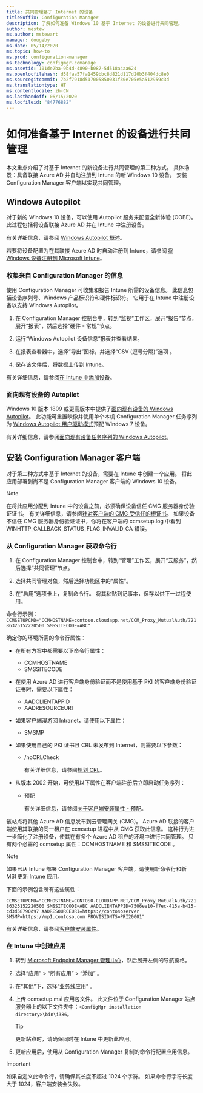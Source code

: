 ```yaml
---
title: 共同管理基于 Internet 的设备
titleSuffix: Configuration Manager
description: 了解如何准备 Windows 10 基于 Internet 的设备进行共同管理。
author: mestew
ms.author: mstewart
manager: dougeby
ms.date: 05/14/2020
ms.topic: how-to
ms.prod: configuration-manager
ms.technology: configmgr-comanage
ms.assetid: 101de2ba-9b4d-4890-b087-5d518a4aa624
ms.openlocfilehash: d58faa57fa1459bbc8d821d117d20b3f404dc8e0
ms.sourcegitcommit: 7b2f7918d517005850031f30e705e5a512959c3d
ms.translationtype: HT
ms.contentlocale: zh-CN
ms.lasthandoff: 06/15/2020
ms.locfileid: "84776882"
---
```

# <a name="how-to-prepare-internet-based-devices-for-co-management"></a>如何准备基于 Internet 的设备进行共同管理

本文重点介绍了对基于 Internet 的新设备进行共同管理的第二种方式。 具体场景：具备联接 Azure AD 并自动注册到 Intune 的新 Windows 10 设备。 安装 Configuration Manager 客户端以实现共同管理。  

## <a name="windows-autopilot"></a>Windows Autopilot

对于新的 Windows 10 设备，可以使用 Autopilot 服务来配置全新体验 (OOBE)。 此过程包括将设备联接 Azure AD 并在 Intune 中注册设备。  

有关详细信息，请参阅 [Windows Autopilot 概述](https://docs.microsoft.com/windows/deployment/windows-autopilot/windows-autopilot)。

若要将设备配置为在其联接 Azure AD 时自动注册到 Intune，请参阅 [将 Windows 设备注册到 Microsoft Intune](https://docs.microsoft.com/intune/windows-enroll)。  

### <a name="gather-information-from-configuration-manager"></a>收集来自 Configuration Manager 的信息

使用 Configuration Manager 可收集和报告 Intune 所需的设备信息。 此信息包括设备序列号、Windows 产品标识符和硬件标识符。 它用于在 Intune 中注册设备以支持 Windows Autopilot。

1. 在 Configuration Manager 控制台中，转到“监视”工作区，展开“报告”节点，展开“报表”，然后选择“硬件 - 常规”节点。  

2. 运行“Windows Autopilot 设备信息”报表并查看结果。  

3. 在报表查看器中，选择“导出”图标，并选择“CSV (逗号分隔)”选项 。  

4. 保存该文件后，将数据上传到 Intune。  

有关详细信息，请参阅[在 Intune 中添加设备](https://docs.microsoft.com/intune/enrollment-autopilot#add-devices)。

### <a name="autopilot-for-existing-devices"></a>面向现有设备的 Autopilot
<!--1358333-->

Windows 10 版本 1809 或更高版本中提供了[面向现有设备的 Windows Autopilot](https://techcommunity.microsoft.com/t5/Windows-IT-Pro-Blog/New-Windows-Autopilot-capabilities-and-expanded-partner-support/ba-p/260430)。 此功能可重置映像并使用单个本机 Configuration Manager 任务序列为 [Windows Autopilot 用户驱动模式](https://docs.microsoft.com/windows/deployment/windows-autopilot/user-driven)预配 Windows 7 设备。

有关详细信息，请参阅[面向现有设备任务序列的 Windows Autopilot](../osd/deploy-use/windows-autopilot-for-existing-devices.md)。

## <a name="install-the-configuration-manager-client"></a>安装 Configuration Manager 客户端

对于第二种方式中基于 Internet 的设备，需要在 Intune 中创建一个应用。 将此应用部署到尚不是 Configuration Manager 客户端的 Windows 10 设备。

> [!NOTE]
> 在将此应用分配到 Intune 中的设备之前，必须确保设备信任 CMG 服务器身份验证证书。 有关详细信息，请参阅[针对客户端的 CMG 受信任的根证书](../core/clients/manage/cmg/certificates-for-cloud-management-gateway.md#bkmk_cmgroot)。 如果设备不信任 CMG 服务器身份验证证书，你将在客户端的 ccmsetup.log 中看到 WINHTTP_CALLBACK_STATUS_FLAG_INVALID_CA 错误。

### <a name="get-the-command-line-from-configuration-manager"></a>从 Configuration Manager 获取命令行

1. 在 Configuration Manager 控制台中，转到“管理”工作区，展开“云服务”，然后选择“共同管理”节点。  

2. 选择共同管理对象，然后选择功能区中的“属性”。  

3. 在“启用”选项卡上，复制命令行。 将其粘贴到记事本，保存以供下一过程使用。  

命令行示例：`CCMSETUPCMD="CCMHOSTNAME=contoso.cloudapp.net/CCM_Proxy_MutualAuth/72186325152220500 SMSSITECODE=ABC"`

<!--1358215-->
确定你的环境所需的命令行属性：  

- 在所有方案中都需要以下命令行属性：  
  - CCMHOSTNAME  
  - SMSSITECODE  

- 在使用 Azure AD 进行客户端身份验证而不是使用基于 PKI 的客户端身份验证证书时，需要以下属性：  
  - AADCLIENTAPPID  
  - AADRESOURCEURI  

- 如果客户端漫游回 Intranet，请使用以下属性：
  - SMSMP  

- 如果使用自己的 PKI 证书且 CRL 未发布到 Internet，则需要以下参数：  
  - /noCRLCheck  

    有关详细信息，请参阅[规划 CRL](../core/plan-design/security/plan-for-security.md#BKMK_PlanningForCRLs)。

- 从版本 2002 开始，可使用以下属性在客户端注册后立即启动任务序列：
  - 预配

    有关详细信息，请参阅[关于客户端安装属性 - 预配](../core/clients/deploy/about-client-installation-properties.md#provisionts)。

该站点将其他 Azure AD 信息发布到云管理网关 (CMG)。 Azure AD 联接的客户端使用其联接的同一租户在 ccmsetup 进程中从 CMG 获取此信息。 这种行为进一步简化了注册设备，使其在有多个 Azure AD 租户的环境中进行共同管理。 只有两个必需的 ccmsetup 属性：CCMHOSTNAME 和 SMSSITECODE 。<!--3607731-->

> [!NOTE]
> 如果已从 Intune 部署 Configuration Manager 客户端，请使用新命令行和新 MSI 更新 Intune 应用。 <!-- SCCMDocs-pr issue 3084 -->

下面的示例包含所有这些属性：

`CCMSETUPCMD="CCMHOSTNAME=CONTOSO.CLOUDAPP.NET/CCM_Proxy_MutualAuth/72186325152220500 SMSSITECODE=ABC AADCLIENTAPPID=7506ee10-f7ec-415a-b415-cd3d58790d97 AADRESOURCEURI=https://contososerver SMSMP=https://mp1.contoso.com PROVISIONTS=PRI20001"`

有关详细信息，请参阅[客户端安装属性](../core/clients/deploy/about-client-installation-properties.md)。

### <a name="create-the-app-in-intune"></a>在 Intune 中创建应用

1. 转到 [Microsoft Endpoint Manager 管理中心](https://endpoint.microsoft.com)，然后展开左侧的导航窗格。  

2. 选择“应用” > “所有应用” > “添加”  。  

3. 在“其他”下，选择“业务线应用” 。  

4. 上传 ccmsetup.msi 应用包文件。 此文件位于 Configuration Manager 站点服务器上的以下文件夹中：`<ConfigMgr installation directory>\bin\i386`。  

    > [!Tip]  
    > 更新站点时，请确保同时在 Intune 中更新此应用。  

5. 更新应用后，使用从 Configuration Manager 复制的命令行配置应用信息。  

> [!IMPORTANT]
> 如果自定义此命令行，请确保其长度不超过 1024 个字符。 如果命令行字符长度大于 1024，客户端安装会失败。
